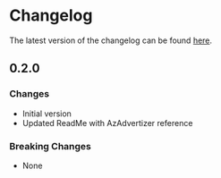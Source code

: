 # Changelog

The latest version of the changelog can be found [here](https://github.com/Azure/bicep-registry-modules/blob/main/avm/ptn/mgmt-groups/subscription-placement/CHANGELOG.md).

## 0.2.0

### Changes

- Initial version
- Updated ReadMe with AzAdvertizer reference

### Breaking Changes

- None
